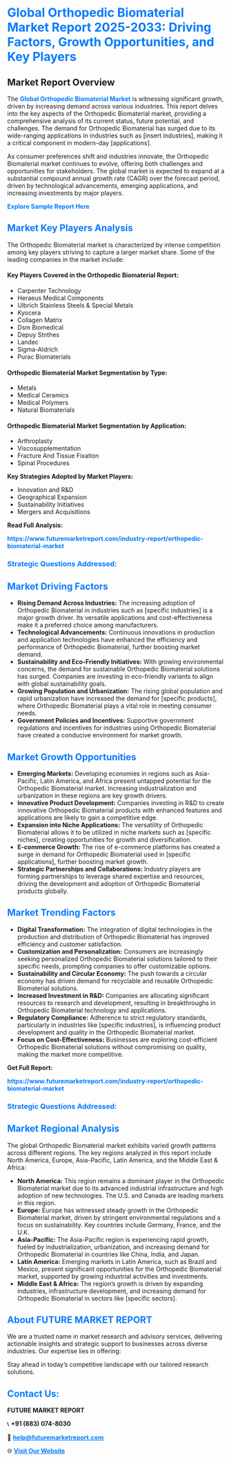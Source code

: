 <h1 style="color: #007BFF;">Global Orthopedic Biomaterial Market Report 2025-2033: Driving Factors, Growth Opportunities, and Key Players</h1>

<section id="overview">
<h2>Market Report Overview</h2>
<p>The <a href="https://www.futuremarketreport.com/industry-report/orthopedic-biomaterial-market" style="color: #007BFF; text-decoration: none;"><strong>Global Orthopedic Biomaterial Market</strong></a> is witnessing significant growth, driven by increasing demand across various industries. This report delves into the key aspects of the Orthopedic Biomaterial market, providing a comprehensive analysis of its current status, future potential, and challenges. The demand for Orthopedic Biomaterial has surged due to its wide-ranging applications in industries such as [insert industries], making it a critical component in modern-day [applications].</p>
<p>As consumer preferences shift and industries innovate, the Orthopedic Biomaterial market continues to evolve, offering both challenges and opportunities for stakeholders. The global market is expected to expand at a substantial compound annual growth rate (CAGR) over the forecast period, driven by technological advancements, emerging applications, and increasing investments by major players.</p>
</section>

<section id="overview">
<p><a href="https://www.futuremarketreport.com/request-sample/reportId=63789" style="color: #007BFF; text-decoration: none;"><strong>Explore Sample Report Here</strong></a></p>
</section>

<section id="key-players">
<h2 style="color: #007BFF;">Market Key Players Analysis</h2>
<p>The Orthopedic Biomaterial market is characterized by intense competition among key players striving to capture a larger market share. Some of the leading companies in the market include:</p>
<h4>Key Players Covered in the Orthopedic Biomaterial Report:</h4>
<ul><li>Carpenter Technology</li><li>Heraeus Medical Components</li><li>Ulbrich Stainless Steels &amp; Special Metals</li><li>Kyocera</li><li>Collagen Matrix</li><li>Dsm Biomedical</li><li>Depuy Stnthes</li><li>Landec</li><li>Sigma-Aldrich</li><li>Purac Biomaterials</li></ul>
<h4>Orthopedic Biomaterial Market Segmentation by Type:</h4>
<ul><li>Metals</li><li>Medical Ceramics</li><li>Medical Polymers</li><li>Natural Biomaterials</li></ul>

<h4>Orthopedic Biomaterial Market Segmentation by Application:</h4>
<ul><li>Arthroplasty</li><li>Viscosupplementation</li><li>Fracture And Tissue Fixation</li><li>Spinal Procedures</li></ul>
<p><strong>Key Strategies Adopted by Market Players:</strong></p>
<ul>
<li>Innovation and R&D</li>
<li>Geographical Expansion</li>
<li>Sustainability Initiatives</li>
<li>Mergers and Acquisitions</li>
</ul>
</section>

<section>
<p><strong>Read Full Analysis: </strong></p><a href="https://www.futuremarketreport.com/industry-report/orthopedic-biomaterial-market" style="color: #007BFF; text-decoration: none;"><strong>https://www.futuremarketreport.com/industry-report/orthopedic-biomaterial-market</strong></a>
<h3 style="color: #007BFF;">Strategic Questions Addressed:</h3>
</section>

<section id="driving-factors">
<h2 style="color: #007BFF;">Market Driving Factors</h2>
<ul>
<li><strong>Rising Demand Across Industries:</strong> The increasing adoption of Orthopedic Biomaterial in industries such as [specific industries] is a major growth driver. Its versatile applications and cost-effectiveness make it a preferred choice among manufacturers.</li>
<li><strong>Technological Advancements:</strong> Continuous innovations in production and application technologies have enhanced the efficiency and performance of Orthopedic Biomaterial, further boosting market demand.</li>
<li><strong>Sustainability and Eco-Friendly Initiatives:</strong> With growing environmental concerns, the demand for sustainable Orthopedic Biomaterial solutions has surged. Companies are investing in eco-friendly variants to align with global sustainability goals.</li>
<li><strong>Growing Population and Urbanization:</strong> The rising global population and rapid urbanization have increased the demand for [specific products], where Orthopedic Biomaterial plays a vital role in meeting consumer needs.</li>
<li><strong>Government Policies and Incentives:</strong> Supportive government regulations and incentives for industries using Orthopedic Biomaterial have created a conducive environment for market growth.</li>
</ul>
</section>

<section id="growth-opportunities">
<h2 style="color: #007BFF;">Market Growth Opportunities</h2>
<ul>
<li><strong>Emerging Markets:</strong> Developing economies in regions such as Asia-Pacific, Latin America, and Africa present untapped potential for the Orthopedic Biomaterial market. Increasing industrialization and urbanization in these regions are key growth drivers.</li>
<li><strong>Innovative Product Development:</strong> Companies investing in R&D to create innovative Orthopedic Biomaterial products with enhanced features and applications are likely to gain a competitive edge.</li>
<li><strong>Expansion into Niche Applications:</strong> The versatility of Orthopedic Biomaterial allows it to be utilized in niche markets such as [specific niches], creating opportunities for growth and diversification.</li>
<li><strong>E-commerce Growth:</strong> The rise of e-commerce platforms has created a surge in demand for Orthopedic Biomaterial used in [specific applications], further boosting market growth.</li>
<li><strong>Strategic Partnerships and Collaborations:</strong> Industry players are forming partnerships to leverage shared expertise and resources, driving the development and adoption of Orthopedic Biomaterial products globally.</li>
</ul>
</section>

<section id="trending-factors">
<h2 style="color: #007BFF;">Market Trending Factors</h2>
<ul>
<li><strong>Digital Transformation:</strong> The integration of digital technologies in the production and distribution of Orthopedic Biomaterial has improved efficiency and customer satisfaction.</li>
<li><strong>Customization and Personalization:</strong> Consumers are increasingly seeking personalized Orthopedic Biomaterial solutions tailored to their specific needs, prompting companies to offer customizable options.</li>
<li><strong>Sustainability and Circular Economy:</strong> The push towards a circular economy has driven demand for recyclable and reusable Orthopedic Biomaterial solutions.</li>
<li><strong>Increased Investment in R&D:</strong> Companies are allocating significant resources to research and development, resulting in breakthroughs in Orthopedic Biomaterial technology and applications.</li>
<li><strong>Regulatory Compliance:</strong> Adherence to strict regulatory standards, particularly in industries like [specific industries], is influencing product development and quality in the Orthopedic Biomaterial market.</li>
<li><strong>Focus on Cost-Effectiveness:</strong> Businesses are exploring cost-efficient Orthopedic Biomaterial solutions without compromising on quality, making the market more competitive.</li>
</ul>
</section>

<section>
<p><strong>Get Full Report: </strong></p><a href="https://www.futuremarketreport.com/industry-report/orthopedic-biomaterial-market" style="color: #007BFF; text-decoration: none;"><strong>https://www.futuremarketreport.com/industry-report/orthopedic-biomaterial-market</strong></a>
<h3 style="color: #007BFF;">Strategic Questions Addressed:</h3>
</section>


<section id="regional-analysis">
<h2 style="color: #007BFF;">Market Regional Analysis</h2>
<p>The global Orthopedic Biomaterial market exhibits varied growth patterns across different regions. The key regions analyzed in this report include North America, Europe, Asia-Pacific, Latin America, and the Middle East & Africa:</p>
<ul>
<li><strong>North America:</strong> This region remains a dominant player in the Orthopedic Biomaterial market due to its advanced industrial infrastructure and high adoption of new technologies. The U.S. and Canada are leading markets in this region.</li>
<li><strong>Europe:</strong> Europe has witnessed steady growth in the Orthopedic Biomaterial market, driven by stringent environmental regulations and a focus on sustainability. Key countries include Germany, France, and the U.K.</li>
<li><strong>Asia-Pacific:</strong> The Asia-Pacific region is experiencing rapid growth, fueled by industrialization, urbanization, and increasing demand for Orthopedic Biomaterial in countries like China, India, and Japan.</li>
<li><strong>Latin America:</strong> Emerging markets in Latin America, such as Brazil and Mexico, present significant opportunities for the Orthopedic Biomaterial market, supported by growing industrial activities and investments.</li>
<li><strong>Middle East & Africa:</strong> The region’s growth is driven by expanding industries, infrastructure development, and increasing demand for Orthopedic Biomaterial in sectors like [specific sectors].</li>
</ul>
</section>

<footer>
<h2 style="color: #007BFF;">About FUTURE MARKET REPORT</h2>
<p>We are a trusted name in market research and advisory services, delivering actionable insights and strategic support to businesses across diverse industries. Our expertise lies in offering:</p>

<p>Stay ahead in today’s competitive landscape with our tailored research solutions.</p>

<h2 style="color: #007BFF;">Contact Us:</h2>
<p><strong>FUTURE MARKET REPORT</strong></p>
<p>📞 <strong>+91 (883) 074-8030</strong></p>
<p>📧 <strong><a href="mailto:help@futuremarketreport.com" style="color: #007BFF;">help@futuremarketreport.com</a></strong></p>
<p>🌐 <strong><a href="https://www.futuremarketreport.com/" style="color: #007BFF;">Visit Our Website</a></strong></p>
</footer>